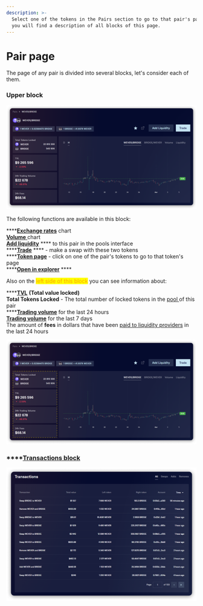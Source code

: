 ```yaml
---
description: >-
  Select one of the tokens in the Pairs section to go to that pair's page. Below
  you will find a description of all blocks of this page.
---
```


# Pair page

The page of any pair is divided into several blocks, let's consider each of them.

### Upper block

![](<../../../../.gitbook/assets/image (102).png>)

The following functions are available in this block:

\*\*\*\*[**Exchange rates**](exchange-rates.md) chart\
[**Volume** ](trading-volume.md)chart\
[**Add liquidity**](../../../pools/how-to/add-liquidity.md) \*\*\*\* to this pair in the pools interface\
\*\*\*\*[**Trade**](trade.md) \*\*\*\* - make a swap with these two tokens\
\*\*\*\*[**Token page**](../../../tokens/interface/token-page/) - сlick on one of the pair's tokens to go to that token's page\
\*\*\*\*[**Open in explorer**](open-in-explorer.md) \*\*\*\*

Also on the <mark style="color:orange;">left side of this block</mark> you can see information about:

\*\*\*\*[**TVL**](tvl.md) **(Total value locked)**\
**Total Tokens Locked** - The total number of locked tokens in the [pool ](../../../pools/)of this pair\
\*\*\*\*[**Trading volume**](trading-volume.md) for the last 24 hours\
[**Trading volume**](trading-volume.md) for the last 7 days\
The amount of **fees** in dollars that have been [paid to liquidity providers](../../../pools/pool-economics.md) in the last 24 hours

![](<../../../../.gitbook/assets/image (179).png>)

### \*\*\*\*[**Transactions block**](transactions.md)

![](<../../../../.gitbook/assets/image (96).png>)
